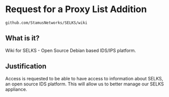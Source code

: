 # Request for a Proxy List Addition

`github.com/StamusNetworks/SELKS/wiki`

## What is it?
Wiki for SELKS - Open Source Debian based IDS/IPS platform.

## Justification
Access is requested to be able to have access to information about SELKS, an open source IDS platform. This will allow us to better manage our SELKS appliance.

